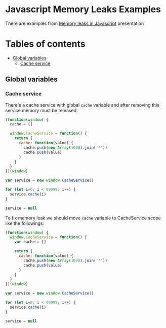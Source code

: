 Javascript Memory Leaks Examples
================================

There are examples from [Memory leaks in Javascript](https://slides.com/xufocoder/memory-leaks-in-the-javascript-4) presentation

# Tables of contents

* [Global variables](#global-variables)
  * [Cache service](#cache-service)

## Global variables

### Cache service

There's a cache service with global `cache` variable and after removing this service memory must be released:

```js
(function(window) {
  cache = []

  window.CacheService = function() {
    return {
      cache: function(value) {
        cache.push(new Array(1000).join('*'))
        cache.push(value)
      }
    }
  }
})(window)

var service = new window.CacheService()

for (let i=0; i < 99999; i++) {
  service.cache(i)
}

service = null
```

To fix memory leak we should move `cache` variable to CacheService scope like the followings:

```js
(function(window) {
  window.CacheService = function() {
    var cache = []

    return {
      cache: function(value) {
        cache.push(new Array(1000).join('*'))
        cache.push(value)
      }
    }
  }
})(window)

var service = new window.CacheService()

for (let i=0; i < 99999; i++) {
  service.cache(i)
}

service = null
```

